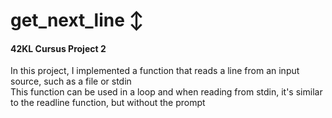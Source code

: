 # get_next_line ↕️

#### 42KL Cursus Project 2

In this project, I implemented a function that reads a line from an input source, such as a file or stdin <br/>
This function can be used in a loop and when reading from stdin, it's similar to the readline function, but without the prompt
